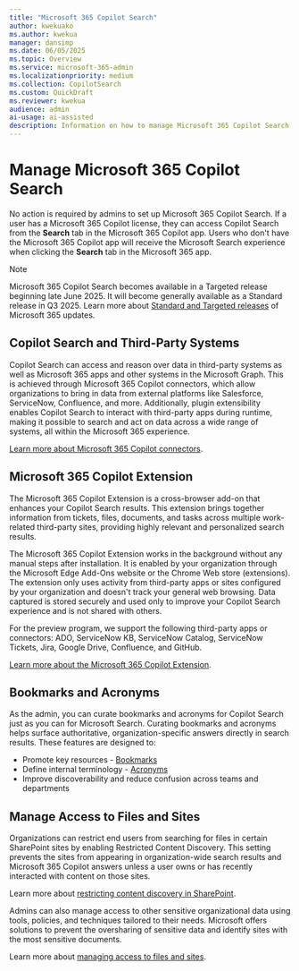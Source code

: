 ```yaml
---  
title: "Microsoft 365 Copilot Search"  
author: kwekuako
ms.author: kwekua  
manager: dansimp
ms.date: 06/05/2025  
ms.topic: Overview
ms.service: microsoft-365-admin
ms.localizationpriority: medium
ms.collection: CopilotSearch
ms.custom: QuickDraft
ms.reviewer: kwekua
audience: admin
ai-usage: ai-assisted
description: Information on how to manage Microsoft 365 Copilot Search.
---
```


# Manage Microsoft 365 Copilot Search

No action is required by admins to set up Microsoft 365 Copilot Search. If a user has a Microsoft 365 Copilot license, they can access Copilot Search from the **Search** tab in the Microsoft 365 Copilot app. Users who don't have the Microsoft 365 Copilot app will receive the Microsoft Search experience when clicking the **Search** tab in the Microsoft 365 app.

> [!NOTE]
> Microsoft 365 Copilot Search becomes available in a Targeted release beginning late June 2025. It will become generally available as a Standard release in Q3 2025. Learn more about [Standard and Targeted releases]( /microsoft-365/admin/manage/release-options-in-office-365) of Microsoft 365 updates.

## Copilot Search and Third-Party Systems

Copilot Search can access and reason over data in third-party systems as well as Microsoft 365 apps and other systems in the Microsoft Graph. This is achieved through Microsoft 365 Copilot connectors, which allow organizations to bring in data from external platforms like Salesforce, ServiceNow, Confluence, and more. Additionally, plugin extensibility enables Copilot Search to interact with third-party apps during runtime, making it possible to search and act on data across a wide range of systems, all within the Microsoft 365 experience.

[Learn more about Microsoft 365 Copilot connectors](/microsoft-365/copilot/connectors).

## Microsoft 365 Copilot Extension

The Microsoft 365 Copilot Extension is a cross-browser add-on that enhances your Copilot Search results. This extension brings together information from tickets, files, documents, and tasks across multiple work-related third-party sites, providing highly relevant and personalized search results.

The Microsoft 365 Copilot Extension works in the background without any manual steps after installation. It is enabled by your organization through the Microsoft Edge Add-Ons website or the Chrome Web store (extensions). The extension only uses activity from third-party apps or sites configured by your organization and doesn't track your general web browsing. Data captured is stored securely and used only to improve your Copilot Search experience and is not shared with others.

For the preview program, we support the following third-party apps or connectors: ADO, ServiceNow KB, ServiceNow Catalog, ServiceNow Tickets, Jira, Google Drive, Confluence, and GitHub.

[Learn more about the Microsoft 365 Copilot Extension](/microsoftsearch/crossover-browser).

## Bookmarks and Acronyms

As the admin, you can curate bookmarks and acronyms for Copilot Search just as you can for Microsoft Search. Curating bookmarks and acronyms helps surface authoritative, organization-specific answers directly in search results. These features are designed to:

- Promote key resources - [Bookmarks](/microsoftsearch/manage-bookmarks)
- Define internal terminology - [Acronyms](/microsoftsearch/manage-acronyms)
- Improve discoverability and reduce confusion across teams and departments

## Manage Access to Files and Sites

Organizations can restrict end users from searching for files in certain SharePoint sites by enabling Restricted Content Discovery. This setting prevents the sites from appearing in organization-wide search results and Microsoft 365 Copilot answers unless a user owns or has recently interacted with content on those sites.

Learn more about [restricting content discovery in SharePoint](/sharepoint/restricted-content-discovery).

Admins can also manage access to other sensitive organizational data using tools, policies, and techniques tailored to their needs. Microsoft offers solutions to prevent the oversharing of sensitive data and identify sites with the most sensitive documents.

Learn more about [managing access to files and sites](/microsoftsearch/manage-access-files-sites).
